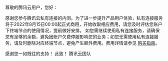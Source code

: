 尊敬的腾讯云用户，您好：

感谢您参与腾讯云私有连接的内测。为了进一步提升产品用户体验，私有连接服务将于2022年8月15日00:00起正式商用，开始收取相应费用，请您及时评估您账户下终端节点的使用情况，提前做好安排。
如您需继续使用私有连接服务，请确保您有足够的余额，避免因账户欠费停服影响您的业务；如您无需使用私有连接服务，请及时删除对应终端节点，避免产生额外费用。费用详情请参见 [购买指南](https://cloud.tencent.com/document/product/1451/74705)。

感谢您一如既往的支持！
此致！
腾讯云团队

 
